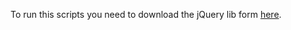 To run this scripts you need to download the jQuery lib form [here](http://code.jquery.com/jquery-1.9.1.js).
